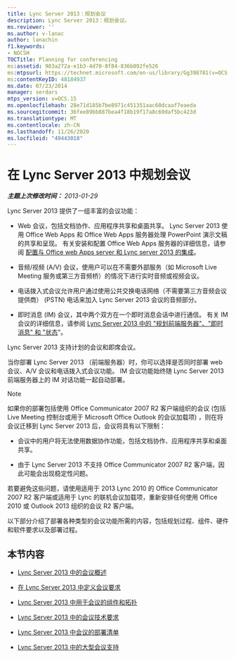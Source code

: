 ```yaml
---
title: Lync Server 2013：规划会议
description: Lync Server 2013：规划会议。
ms.reviewer: ''
ms.author: v-lanac
author: lanachin
f1.keywords:
- NOCSH
TOCTitle: Planning for conferencing
ms:assetid: 983a272a-e1b3-4d70-8f84-836b092fe526
ms:mtpsurl: https://technet.microsoft.com/en-us/library/Gg398781(v=OCS.15)
ms:contentKeyID: 48184937
ms.date: 07/23/2014
manager: serdars
mtps_version: v=OCS.15
ms.openlocfilehash: 28e71d185b7be8971c451351aac60dcaaf7eaeda
ms.sourcegitcommit: 36fee89bb887bea4f18b19f17a8c69daf5bc423d
ms.translationtype: MT
ms.contentlocale: zh-CN
ms.lasthandoff: 11/26/2020
ms.locfileid: "49443018"
---
```

# <a name="planning-for-conferencing-in-lync-server-2013"></a>在 Lync Server 2013 中规划会议

<div data-xmlns="http://www.w3.org/1999/xhtml">

<div class="topic" data-xmlns="http://www.w3.org/1999/xhtml" data-msxsl="urn:schemas-microsoft-com:xslt" data-cs="https://msdn.microsoft.com/">

<div data-asp="https://msdn2.microsoft.com/asp">



</div>

<div id="mainSection">

<div id="mainBody">

<span> </span>

_**主题上次修改时间：** 2013-01-29_

Lync Server 2013 提供了一组丰富的会议功能：

  - Web 会议，包括文档协作、应用程序共享和桌面共享。 Lync Server 2013 使用 Office Web Apps 和 Office Web Apps 服务器处理 PowerPoint 演示文稿的共享和呈现。 有关安装和配置 Office Web Apps 服务器的详细信息，请参阅 [配置与 Office web Apps server 和 Lync server 2013 的集成](lync-server-2013-enabling-office-web-apps-server-and-lync-server-2013.md)。

  - 音频/视频 (A/V) 会议，使用户可以在不需要外部服务（如 Microsoft Live Meeting 服务或第三方音频桥）的情况下进行实时音频或视频会议。

  - 电话拨入式会议允许用户通过使用公共交换电话网络（不需要第三方音频会议提供商） (PSTN) 电话来加入 Lync Server 2013 会议的音频部分。

  - 即时消息 (IM) 会议，其中两个双方在一个即时消息会话中进行通信。 有关 IM 会议的详细信息，请参阅 [Lync Server 2013 中的 "规划前端服务器"、"即时消息" 和 "状态](lync-server-2013-planning-for-front-end-servers-instant-messaging-and-presence.md)"。

Lync Server 2013 支持计划的会议和即席会议。

当你部署 Lync Server 2013 （前端服务器）时，你可以选择是否同时部署 web 会议、A/V 会议和电话拨入式会议功能。 IM 会议功能始终随 Lync Server 2013 前端服务器上的 IM 对话功能一起自动部署。

<div>


> [!NOTE]  
> 如果你的部署包括使用 Office Communicator 2007 R2 客户端组织的会议 (包括 Live Meeting 控制台或用于 Microsoft Office Outlook 的会议加载项) ，则在将会议迁移到 Lync Server 2013 后，会议将具有以下限制： 
> <UL>
> <LI>
> <P>会议中的用户将无法使用数据协作功能，包括文档协作、应用程序共享和桌面共享。</P>
> <LI>
> <P>由于 Lync Server 2013 不支持 Office Communicator 2007 R2 客户端，因此可能会出现稳定性问题。</P></LI></UL>若要避免这些问题，请使用适用于 2013 Lync 2010 的 Office Communicator 2007 R2 客户端或适用于 Lync 的联机会议加载项，重新安排任何使用 Office 2010 或 Outlook 2013 组织的会议 R2 客户端。



</div>

以下部分介绍了部署各种类型的会议功能所需的内容，包括规划过程、组件、硬件和软件要求以及部署过程。

<div>

## <a name="in-this-section"></a>本节内容

  - [Lync Server 2013 中的会议概述](lync-server-2013-overview-of-conferencing.md)

  - [在 Lync Server 2013 中定义会议要求](lync-server-2013-defining-your-requirements-for-conferencing.md)

  - [Lync Server 2013 中用于会议的组件和拓扑](lync-server-2013-components-and-topologies-for-conferencing.md)

  - [Lync Server 2013 中的会议技术要求](lync-server-2013-technical-requirements-for-conferencing.md)

  - [Lync Server 2013 中会议的部署清单](lync-server-2013-deployment-checklist-for-conferencing.md)

  - [Lync Server 2013 中的大型会议支持](lync-server-2013-support-for-large-meetings.md)

</div>

</div>

<span> </span>

</div>

</div>

</div>

